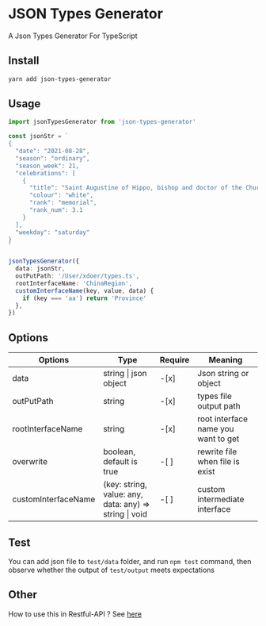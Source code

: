 # JSON Types Generator

A Json Types Generator For TypeScript

## Install

```bash
yarn add json-types-generator
```

## Usage

```ts
import jsonTypesGenerator from 'json-types-generator'

const jsonStr = `
{
  "date": "2021-08-28",
  "season": "ordinary",
  "season_week": 21,
  "celebrations": [
    {
      "title": "Saint Augustine of Hippo, bishop and doctor of the Church",
      "colour": "white",
      "rank": "memorial",
      "rank_num": 3.1
    }
  ],
  "weekday": "saturday"
}
`

jsonTypesGenerator({
  data: jsonStr,
  outPutPath: '/User/xdoer/types.ts',
  rootInterfaceName: 'ChinaRegion',
  customInterfaceName(key, value, data) {
    if (key === 'aa') return 'Province'
  },
})
```

## Options

| Options             | Type                                                   | Require | Meaning                             |
| ------------------- | ------------------------------------------------------ | ------- | ----------------------------------- |
| data                | string \| json object                                  | -[x]    | Json string or object               |
| outPutPath          | string                                                 | -[x]    | types file output path              |
| rootInterfaceName   | string                                                 | -[x]    | root interface name you want to get |
| overwrite           | boolean, default is true                               | -[ ]    | rewrite file when file is exist     |
| customInterfaceName | (key: string, value: any, data: any) => string \| void | -[ ]    | custom intermediate interface       |

## Test

You can add json file to `test/data` folder, and run `npm test` command, then observe whether the output of `test/output` meets expectations

## Other

How to use this in Restful-API ? See [here](https://github.com/xdoer/PreQuest/tree/main/packages/response-types-generator)
